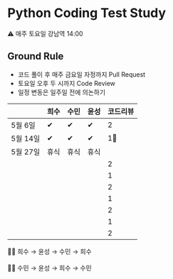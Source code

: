 # Python Coding Test Study

<aside>
⚠️ 매주 토요일 강남역 14:00

</aside>

## Ground Rule

- 코드 풀이 후 매주 금요일 자정까지 Pull Request
- 토요일 오후 두 시까지 Code Review
- 일정 변동은 일주일 전에 의논하기

|  | 희수 | 수민 | 윤성 | 코드리뷰 |
| --- | --- | --- | --- | --- |
| 5월 6일 | ✔ | ✔ | ✔ | 2 |
| 5월 14일 | ✔ | ✔ | ✔ | 1🏻 |
| 5월 27일 | 휴식 | 휴식 | 휴식 |  |
|  |  |  |  | 2 |
|  |  |  |  | 1 |
|  |  |  |  | 2 |
|  |  |  |  | 1 |
|  |  |  |  | 2 |
|  |  |  |  | 1 |
|  |  |  |  | 2 |

<aside>
☝🏻 희수 → 윤성 → 수민 → 희수

</aside>
<br>
<aside>
🤞🏻 수민 → 윤성 → 희수 → 수민

</aside>
